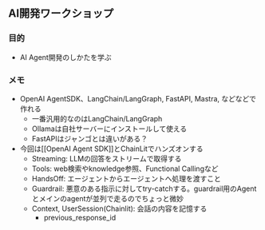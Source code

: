 ## AI開発ワークショップ
### 目的
- AI Agent開発のしかたを学ぶ

### メモ
- OpenAI AgentSDK、LangChain/LangGraph, FastAPI, Mastra, などなどで作れる
	- 一番汎用的なのはLangChain/LangGraph
	- Ollamaは自社サーバーにインストールして使える
	- FastAPIはジャンゴとは違いがある？
- 今回は[[OpenAI Agent SDK]]とChainLitでハンズオンする
	- Streaming: LLMの回答をストリームで取得する
	- Tools: web検索やknowledge参照、Functional Callingなど
	- HandsOff: エージェントからエージェントへ処理を渡すこと
	- Guardrail: 悪意のある指示に対してtry-catchする。guardrail用のAgentとメインのagentが並列で走るのでちょっと微妙
	- Context, UserSession(Chainlit): 会話の内容を記憶する
		- previous_response_id